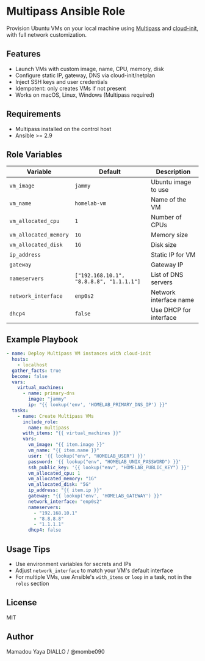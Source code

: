 # Multipass Ansible Role

Provision Ubuntu VMs on your local machine using [Multipass](https://multipass.run/) and [cloud-init](https://cloud-init.io/), with full network customization.

## Features

- Launch VMs with custom image, name, CPU, memory, disk
- Configure static IP, gateway, DNS via cloud-init/netplan
- Inject SSH keys and user credentials
- Idempotent: only creates VMs if not present
- Works on macOS, Linux, Windows (Multipass required)

## Requirements

- Multipass installed on the control host
- Ansible >= 2.9

## Role Variables

| Variable                | Default         | Description                       |
|------------------------ |----------------|-----------------------------------|
| `vm_image`              | `jammy`        | Ubuntu image to use               |
| `vm_name`               | `homelab-vm`   | Name of the VM                    |
| `vm_allocated_cpu`      | `1`            | Number of CPUs                    |
| `vm_allocated_memory`   | `1G`           | Memory size                       |
| `vm_allocated_disk`     | `1G`           | Disk size                         |
| `ip_address`            |                | Static IP for VM                  |
| `gateway`               |                | Gateway IP                        |
| `nameservers`           | `["192.168.10.1", "8.8.8.8", "1.1.1.1"]` | List of DNS servers |
| `network_interface`     | `enp0s2`       | Network interface name            |
| `dhcp4`                 | `false`        | Use DHCP for interface            |

## Example Playbook

```yaml
- name: Deploy Multipass VM instances with cloud-init
  hosts:
    - localhost
  gather_facts: true
  become: false
  vars:
    virtual_machines:
      - name: primary-dns
        image: "jammy"
        ip: "{{ lookup('env', 'HOMELAB_PRIMARY_DNS_IP') }}"
  tasks:
    - name: Create Multipass VMs
      include_role:
        name: multipass
      with_items: "{{ virtual_machines }}"
      vars:
        vm_image: "{{ item.image }}"
        vm_name: "{{ item.name }}"
        user: '{{ lookup("env", "HOMELAB_USER") }}'
        password: '{{ lookup("env", "HOMELAB_UNIX_PASSWORD") }}'
        ssh_public_key: '{{ lookup("env", "HOMELAB_PUBLIC_KEY") }}'
        vm_allocated_cpu: 1
        vm_allocated_memory: "1G"
        vm_allocated_disk: "5G"
        ip_address: "{{ item.ip }}"
        gateway: "{{ lookup('env', 'HOMELAB_GATEWAY') }}"
        network_interface: "enp0s2"
        nameservers:
          - "192.168.10.1"
          - "8.8.8.8"
          - "1.1.1.1"
        dhcp4: false
```

## Usage Tips

- Use environment variables for secrets and IPs
- Adjust `network_interface` to match your VM's default interface
- For multiple VMs, use Ansible's `with_items` or `loop` in a task, not in the `roles` section

## License

MIT

## Author

Mamadou Yaya DIALLO / @mombe090
